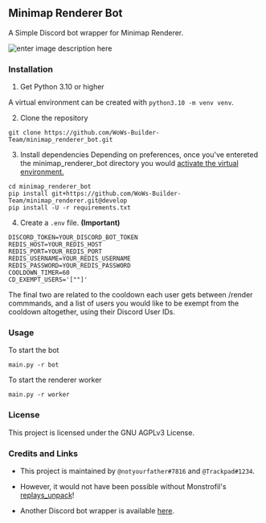 ## Minimap Renderer Bot

  

A Simple Discord bot wrapper for Minimap Renderer.

![enter image description here](https://github.com/WoWs-Builder-Team/minimap_renderer/blob/master/docs/minimap.gif?raw=true)

### Installation

  

1. Get Python 3.10 or higher

  

A virtual environment can be created with `python3.10 -m venv venv`.

  

2. Clone the repository

  

```
git clone https://github.com/WoWs-Builder-Team/minimap_renderer_bot.git
```

  

3. Install dependencies
Depending on preferences, once you've entereted the minimap_renderer_bot directory you would [activate the virtual environment.](https://docs.python.org/3/library/venv.html) 


```
cd minimap_renderer_bot
pip install git+https://github.com/WoWs-Builder-Team/minimap_renderer.git@develop
pip install -U -r requirements.txt
```



4. Create a `.env` file. **(Important)**

```
DISCORD_TOKEN=YOUR_DISCORD_BOT_TOKEN
REDIS_HOST=YOUR_REDIS_HOST
REDIS_PORT=YOUR_REDIS_PORT
REDIS_USERNAME=YOUR_REDIS_USERNAME
REDIS_PASSWORD=YOUR_REDIS_PASSWORD
COOLDOWN_TIMER=60
CD_EXEMPT_USERS='[""]'
```

The final two are related to the cooldown each user gets between /render commmands, 
and a list of users you would like to be exempt from the cooldown altogether, using their Discord User IDs.
  
 
### Usage

  

To start the bot

```
main.py -r bot
```

To start the renderer worker

```
main.py -r worker
```

### License

 
This project is licensed under the GNU AGPLv3 License.

  

### Credits and Links

  

- This project is maintained by `@notyourfather#7816` and `@Trackpad#1234`.

- However, it would not have been possible without Monstrofil's [replays_unpack](https://github.com/Monstrofil/replays_unpack)!

- Another Discord bot wrapper is available [here](https://github.com/padtrack/track).
